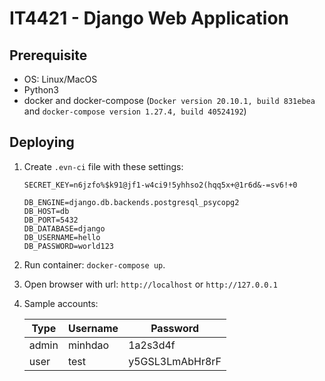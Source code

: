 # IT4421 - Django Web Application

## Prerequisite

- OS: Linux/MacOS
- Python3
- docker and docker-compose (`Docker version 20.10.1, build 831ebea`
  and `docker-compose version 1.27.4, build 40524192`)

## Deploying

1. Create `.evn-ci` file with these settings:
   ```
   SECRET_KEY=n6jzfo%$k91@jf1-w4ci9!5yhhso2(hqq5x+@1r6d&-=sv6!+0
   
   DB_ENGINE=django.db.backends.postgresql_psycopg2
   DB_HOST=db
   DB_PORT=5432
   DB_DATABASE=django
   DB_USERNAME=hello
   DB_PASSWORD=world123
   ```
2. Run container: `docker-compose up`.
3. Open browser with url: `http://localhost` or `http://127.0.0.1`
4. Sample accounts:

   |Type|Username|Password|
   |---|---|---|
   |admin|minhdao|1a2s3d4f|
   |user|test|y5GSL3LmAbHr8rF|